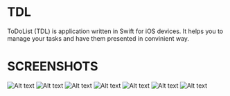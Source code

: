 TDL
===

ToDoList (TDL) is application written in Swift for iOS devices. It helps you to manage your tasks and have them presented in convinient way.

SCREENSHOTS
===


![Alt text](http://1.ii.gl/gEt8QNc6-.jpg?raw=true "Optional title")
![Alt text](http://1.ii.gl/fahy1wafo.jpg?raw=true "Optional title")
![Alt text](http://1.ii.gl/pvIiRKDPR.jpg?raw=true "Optional title")
![Alt text](http://1.ii.gl/RyEDkiibc.jpg?raw=true "Optional title")
![Alt text](http://1.ii.gl/QxFypE1QZ.jpg?raw=true "Optional title")
![Alt text](http://1.ii.gl/TnMTgH5n.jpg?raw=true "Optional title")
![Alt text](http://1.ii.gl/Cr5EweZF.jpg?raw=true "Optional title")

